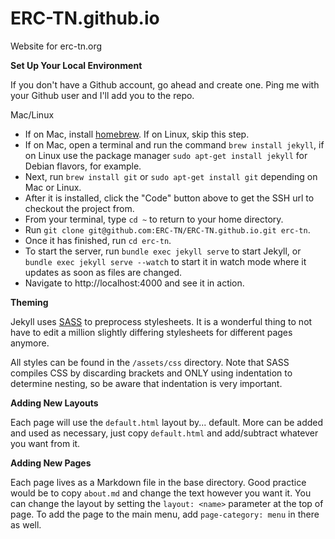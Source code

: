 # ERC-TN.github.io
Website for erc-tn.org

**Set Up Your Local Environment**

If you don't have a Github account, go ahead and create one. Ping me with your Github user and I'll add you to the repo.

Mac/Linux
  * If on Mac, install [homebrew](https://brew.sh). If on Linux, skip this step.
  * If on Mac, open a terminal and run the command `brew install jekyll`, if on Linux use the package manager `sudo apt-get install jekyll` for Debian flavors, for example.
  * Next, run `brew install git` or `sudo apt-get install git` depending on Mac or Linux.
  * After it is installed, click the "Code" button above to get the SSH url to checkout the project from.
  * From your terminal, type `cd ~` to return to your home directory.
  * Run `git clone git@github.com:ERC-TN/ERC-TN.github.io.git erc-tn`.
  * Once it has finished, run `cd erc-tn`.
  * To start the server, run `bundle exec jekyll serve` to start Jekyll, or `bundle exec jekyll serve --watch` to start it in watch mode where it updates as soon as files are changed.
  * Navigate to http://localhost:4000 and see it in action.
  
**Theming**

Jekyll uses [SASS](https://sass-lang.com) to preprocess stylesheets. It is a wonderful thing to not have to edit a million slightly differing stylesheets for different pages anymore.

All styles can be found in the `/assets/css` directory. Note that SASS compiles CSS by discarding brackets and ONLY using indentation to determine nesting, so be aware that indentation is very important.

**Adding New Layouts**

Each page will use the `default.html` layout by... default. More can be added and used as necessary, just copy `default.html` and add/subtract whatever you want from it.

**Adding New Pages**

Each page lives as a Markdown file in the base directory. Good practice would be to copy `about.md` and change the text however you want it. You can change the layout by setting the `layout: <name>` parameter at the top of page. To add the page to the main menu, add `page-category: menu` in there as well.
